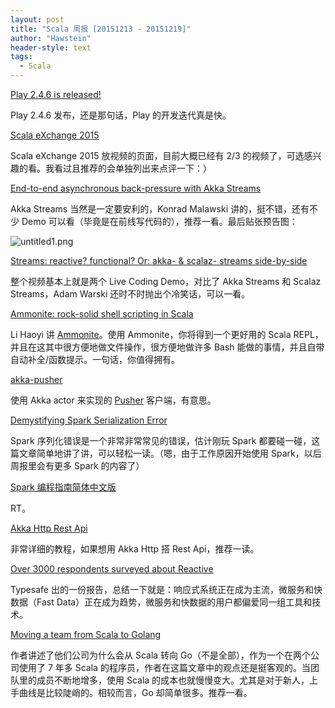 ```yaml
---
layout: post
title: "Scala 周报 [20151213 - 20151219]"
author: "Hawstein"
header-style: text
tags:
  - Scala
---
```


[Play 2.4.6 is released!](https://groups.google.com/forum/#!msg/play-framework/psGNQIC-b6Q/Mdx0JjCLAAAJ)

Play 2.4.6 发布，还是那句话，Play 的开发迭代真是快。

[Scala eXchange 2015](https://skillsmatter.com/conferences/6862-scala-exchange-2015#skillscasts)

Scala eXchange 2015 放视频的页面，目前大概已经有 2/3 的视频了，可选感兴趣的看。我看过且推荐的会单独列出来点评一下：）

[End-to-end asynchronous back-pressure with Akka Streams](https://skillsmatter.com/skillscasts/6869-workshop-end-to-end-asynchronous-back-pressure-with-akka-streams)

Akka Streams 当然是一定要安利的，Konrad Malawski 讲的，挺不错，还有不少 Demo 可以看（毕竟是在前线写代码的），推荐一看。最后贴张预告图：

![untitled1.png](http://7vzsv4.com1.z0.glb.clouddn.com/FuNB5lUa42Jmkqo6z6-b14cpKdOP)

[Streams: reactive? functional? Or: akka- & scalaz- streams side-by-side](https://skillsmatter.com/skillscasts/6877-streams-reactive-functional-or-akka-and-scalaz-streams-side-by-side)

整个视频基本上就是两个 Live Coding Demo，对比了 Akka Streams 和 Scalaz Streams，Adam Warski 还时不时抛出个冷笑话，可以一看。

[Ammonite: rock-solid shell scripting in Scala](https://skillsmatter.com/skillscasts/6863-ammonite-rock-solid-shell-scripting-in-scala)

Li Haoyi 讲 [Ammonite](https://lihaoyi.github.io/Ammonite/)。使用 Ammonite，你将得到一个更好用的 Scala REPL，并且在这其中很方便地做文件操作，很方便地做许多 Bash 能做的事情，并且自带自动补全/函数提示。一句话，你值得拥有。

[akka-pusher](https://github.com/dtaniwaki/akka-pusher)

使用 Akka actor 来实现的 [Pusher](https://pusher.com/) 客户端，有意思。

[Demystifying Spark Serialization Error](http://www.cakesolutions.net/teamblogs/demystifying-spark-serialisation-error)

Spark 序列化错误是一个非常非常常见的错误，估计刚玩 Spark 都要碰一碰，这篇文章简单地讲了讲，可以轻松一读。（嗯，由于工作原因开始使用 Spark，以后周报里会有更多 Spark 的内容了）

[Spark 编程指南简体中文版](https://endymecy.gitbooks.io/spark-programming-guide-zh-cn/content/index.html)

RT。

[Akka Http Rest Api](http://www.bbartosz.com/blog/2015/12/14/akka-http-rest-api/)

非常详细的教程，如果想用 Akka Http 搭 Rest Api，推荐一读。

[Over 3000 respondents surveyed about Reactive](https://www.typesafe.com/blog/going-reactive-2016-microservices-fast-data-driving-adoption)

Typesafe 出的一份报告，总结一下就是：响应式系统正在成为主流，微服务和快数据（Fast Data）正在成为趋势，微服务和快数据的用户都偏爱同一组工具和技术。

[Moving a team from Scala to Golang](http://jimplush.com/talk/2015/12/19/moving-a-team-from-scala-to-golang/)

作者讲述了他们公司为什么会从 Scala 转向 Go（不是全部），作为一个在两个公司使用了 7 年多 Scala 的程序员，作者在这篇文章中的观点还是挺客观的。当团队里的成员不断地增多，使用 Scala 的成本也就慢慢变大。尤其是对于新人，上手曲线是比较陡峭的。相较而言，Go 却简单很多。推荐一看。
